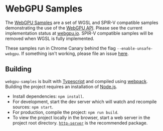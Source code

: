# WebGPU Samples

The [WebGPU Samples](//austineng.github.io/webgpu-samples/) are a set of WGSL and SPIR-V compatible samples demonstrating the use of the [WebGPU API](//webgpu.dev). Please see the current implementation status at [webgpu.io](//webgpu.io). SPIR-V compatible samples will be removed when WGSL is fully implemented.

These samples run in Chrome Canary behind the flag `--enable-unsafe-webgpu`. If something isn't working, please file an issue [here](https://github.com/austinEng/webgpu-samples/issues).

## Building
`webgpu-samples` is built with [Typescript](https://www.typescriptlang.org/) and compiled using [webpack](https://webpack.js.org/). Building the project requires an installation of [Node.js](https://nodejs.org/en/).

- Install dependencies: `npm install`.
- For development, start the dev server which will watch and recompile sources: `npm start`.
- For production, compile the project: `npm run build`.
- To view the project locally in the browser, start a web server in the project root directory. [`http-server`](https://www.npmjs.com/package/http-server) is the recommended package.
